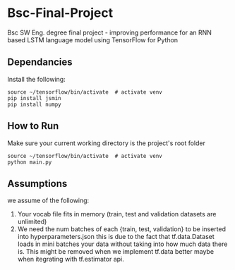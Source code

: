 # Bsc-Final-Project
Bsc SW Eng. degree final project - improving performance for an RNN based LSTM language model using TensorFlow for Python

## Dependancies
Install the following:
```shell
source ~/tensorflow/bin/activate  # activate venv
pip install jsmin
pip install numpy
```

## How to Run
Make sure your current working directory is the project's root folder
```shell
source ~/tensorflow/bin/activate  # activate venv
python main.py
```

## Assumptions
we assume of the following:
1. Your vocab file fits in memory (train, test and validation datasets are unlimited)
2. We need the num batches of each {train, test, validation} to be inserted into hyperparameters.json
this is due to the fact that tf.data.Dataset loads in mini batches your data without taking into how much data there is. This might be removed when we implement tf.data better maybe when itegrating with tf.estimator api.
